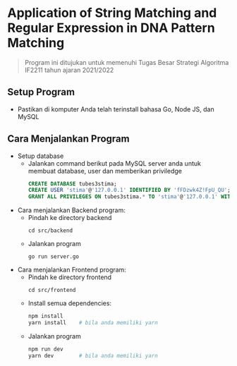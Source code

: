 # Application of String Matching and Regular Expression in DNA Pattern Matching

> Program ini ditujukan untuk memenuhi Tugas Besar Strategi Algoritma IF2211 tahun ajaran 2021/2022

## Setup Program
- Pastikan di komputer Anda telah terinstall bahasa Go, Node JS, dan MySQL

## Cara Menjalankan Program
- Setup database
    - Jalankan command berikut pada MySQL server anda untuk membuat database, user dan memberikan priviledge
      ```sql
      CREATE DATABASE tubes3stima;
      CREATE USER 'stima'@'127.0.0.1' IDENTIFIED BY 'fFDzwk4Z!FpU_QU';
      GRANT ALL PRIVILEGES ON tubes3stima.* TO 'stima'@'127.0.0.1' WITH GRANT OPTION;
      ```
- Cara menjalankan Backend program:
    - Pindah ke directory backend
      ```
      cd src/backend
      ```
    - Jalankan program
      ```
      go run server.go
      ```
- Cara menjalankan Frontend program:
    - Pindah ke directory frontend
      ```
      cd src/frontend
      ```
    - Install semua dependencies:
      ```sh
      npm install
      yarn install    # bila anda memiliki yarn
      ```
    - Jalankan program
      ```sh
      npm run dev
      yarn dev        # bila anda memiliki yarn
      ```

